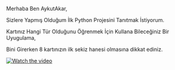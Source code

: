 Merhaba Ben AykutAkar, 

Sizlere Yapmış Olduğum İlk Python Projesini Tanıtmak İstiyorum.

Kartınız Hangi Tür Olduğunu Öğrenmek İçin Kullana Bileceğiniz Bir Uyugulama,

Bini Girerken 8 kartınızın ilk sekiz hanesi olmasına dikkat ediniz.

[![Watch the video](https://img.youtube.com/vi/T-D1KVIuvjA/maxresdefault.jpg)](https://youtu.be/GxjKIbkEE30)
